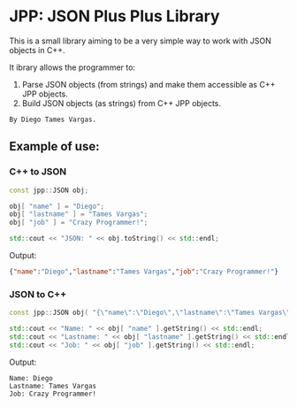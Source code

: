 # JPP: JSON Plus Plus Library
This is a small library aiming to be a very simple way to work with JSON objects in C++.

It ibrary allows the programmer to:
1. Parse JSON objects (from strings) and make them accessible as C++ JPP objects.
2. Build JSON objects (as strings) from C++ JPP objects.

`By Diego Tames Vargas.`

## Example of use:

### C++ to JSON

~~~ cpp
const jpp::JSON obj;

obj[ "name" ] = "Diego";
obj[ "lastname" ] = "Tames Vargas";
obj[ "job" ] = "Crazy Programmer!";

std::cout << "JSON: " << obj.toString() << std::endl;
~~~

Output:
~~~json
{"name":"Diego","lastname":"Tames Vargas","job":"Crazy Programmer!"}
~~~

### JSON to C++
~~~cpp
const jpp::JSON obj( "{\"name\":\"Diego\",\"lastname\":\"Tames Vargas\",\"job\":\"Crazy Programmer!\"}" );

std::cout << "Name: " << obj[ "name" ].getString() << std::endl;
std::cout << "Lastname: " << obj[ "lastname" ].getString() << std::endl;
std::cout << "Job: " << obj[ "job" ].getString() << std::endl;
~~~

Output:
~~~
Name: Diego
Lastname: Tames Vargas
Job: Crazy Programmer!
~~~
